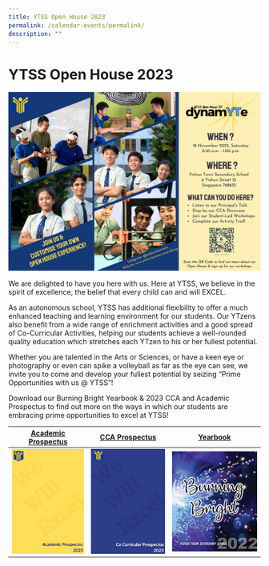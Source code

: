 ```yaml
---
title: YTSS Open House 2023
permalink: /calendar-events/permalink/
description: ""
---
```

# YTSS Open House 2023

![](/images/open%20house%20invite%202023%20(lr).png)

We are delighted to have you here with us. Here at YTSS, we believe in the spirit of excellence, the belief that every child can and will EXCEL.

As an autonomous school, YTSS has additional flexibility to offer a much enhanced teaching and learning environment for our students. Our YTzens also benefit from a wide range of enrichment activities and a good spread of Co-Curricular Activities, helping our students achieve a well-rounded quality education which stretches each YTzen to his or her fullest potential.

Whether you are talented in the Arts or Sciences, or have a keen eye or photography or even can spike a volleyball as far as the eye can see, we invite you to come and develop your fullest potential by seizing “Prime Opportunities with us @ YTSS”!

Download our Burning Bright Yearbook & 2023 CCA and Academic Prospectus to find out more on the ways in which our students are embracing prime opportunities to excel at YTSS!

| [Academic Prospectus](https://drive.google.com/drive/folders/1tqMcCv0SbiQpHUGUK8CcD2Xj_8pWUs1Z)| [CCA Prospectus](https://drive.google.com/drive/folders/1tqMcCv0SbiQpHUGUK8CcD2Xj_8pWUs1Z) | [Yearbook](https://drive.google.com/drive/folders/1tqMcCv0SbiQpHUGUK8CcD2Xj_8pWUs1Z) |
| -------- | -------- | -------- |
| ![](/images/academic%20prospectus%202023.png)     | ![](/images/cca%20prospectus%202023.png)  |![](/images/2022%20yearbook.png)     |